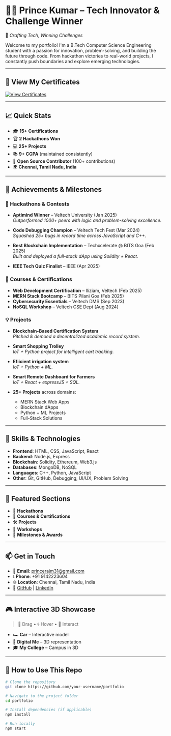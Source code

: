 # 👨‍💻 Prince Kumar – Tech Innovator & Challenge Winner

🚀 *Crafting Tech, Winning Challenges*

Welcome to my portfolio! I'm a B.Tech Computer Science Engineering student with a passion for innovation, problem-solving, and building the future through code. From hackathon victories to real-world projects, I constantly push boundaries and explore emerging technologies.

---
## 📄 View My Certificates

[![View Certificates](https://img.shields.io/badge/View%20My-Certificates-blue?style=for-the-badge&logo=readthedocs)](https://techcertificates.netlify.app/)

---

## 📈 Quick Stats

- 🎓 **15+ Certifications**
- 🏆 **2 Hackathons Won**
- 💻 **25+ Projects**
- 📚 **9+ CGPA** (maintained consistently)
- 🤝 **Open Source Contributor** (100+ contributions)
- 🌍 **Chennai, Tamil Nadu, India**

---

## 🏅 Achievements & Milestones

### 🚀 Hackathons & Contests
- **Aptimind Winner** – Veltech University (Jan 2025)  
  _Outperformed 1000+ peers with logic and problem-solving excellence._

- **Code Debugging Champion** – Veltech Tech Fest (Mar 2024)  
  _Squashed 25+ bugs in record time across JavaScript and C++._

- **Best Blockchain Implementation** – Techxcelerate @ BITS Goa (Feb 2025)  
  _Built and deployed a full-stack dApp using Solidity + React._

- **IEEE Tech Quiz Finalist** – IEEE (Apr 2025)

### 🌱 Courses & Certifications
- **Web Development Certification** – Iliziam, Veltech (Feb 2025)
- **MERN Stack Bootcamp** – BITS Pilani Goa (Feb 2025)
- **Cybersecurity Essentials** – Veltech DMS (Sep 2023)
- **NoSQL Workshop** – Veltech CSE Dept (Aug 2024)

### 💡 Projects
- **Blockchain-Based Certification System**  
  _Pitched & demoed a decentralized academic record system._

- **Smart Shopping Trolley**  
  _IoT + Python project for intelligent cart tracking._

- **Efiicient irrigation system**  
  _IoT + Python + ML._

- **Smart Remote Dashboard for Farmers**  
  _IoT + React + expressJS + SQL._

- **25+ Projects** across domains:
  - MERN Stack Web Apps
  - Blockchain dApps
  - Python + ML Projects
  - Full-Stack Solutions

---

## 🧠 Skills & Technologies

- **Frontend**: HTML, CSS, JavaScript, React  
- **Backend**: Node.js, Express  
- **Blockchain**: Solidity, Ethereum, Web3.js  
- **Databases**: MongoDB, NoSQL  
- **Languages**: C++, Python, JavaScript  
- **Other**: Git, GitHub, Debugging, UI/UX, Problem Solving

---

## 🧾 Featured Sections

- 🧠 **Hackathons**
- 📜 **Courses & Certifications**
- 🛠️ **Projects**
- 🧪 **Workshops**
- 🌟 **Milestones & Awards**

---

## 📫 Get in Touch

- 📧 **Email**: princerajm31@gmail.com  
- 📞 **Phone**: +91 9142223604  
- 🌐 **Location**: Chennai, Tamil Nadu, India  
- 🔗 [GitHub](https://github.com/) | [LinkedIn](https://linkedin.com/)  

---

## 🎮 Interactive 3D Showcase

> 🛞 Drag • 🌀 Hover • 🎉 Interact  
- 🏎️ **Car** – Interactive model  
- 👤 **Digital Me** – 3D representation  
- 🎓 **My College** – Campus in 3D  

---

## 📌 How to Use This Repo

```bash
# Clone the repository
git clone https://github.com/your-username/portfolio

# Navigate to the project folder
cd portfolio

# Install dependencies (if applicable)
npm install

# Run locally
npm start
